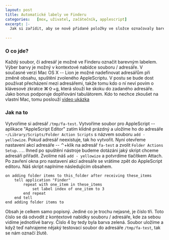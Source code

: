 ```yaml
---
layout: post
title: Automatické labely ve Finderu
categories:   [mox, uživatel, začátečník, applescript]
excerpt: |-
  Jak si zařídit, aby se nově přidané položky ve složce označovaly barevným labelem. To se může hodit například pokud máte adresář s dokumenty, které chcete projít -- žluté nové, zelené projduté.
  
---
```

### O co jde?
Každý soubor, či adresář je možné ve Finderu označit barevným labelem. Výber barvy je možný v kontextové nabídce souboru / adresáře. V současné verzi Mac OS X -- Lion je možné nadefinovat adresářům při změně obsahu, spuštění zvoleného AppleScriptu. V postu se bude dost používat přecházení mezi adresářemi, takže tomu kdo o ní neví povím o klávesové zkratce &#x2318;&#x21E7;+g, která slouží ke skoku do zadaného adresáře. Jako bonus podporuje doplňování tabulátorem. Kdo to nechce zkoušet na vlastní Mac, tomu poslouží [video ukázka](http://youtu.be/QO6bCYQWPYA)

### Jak na to
Vytvoříme si adresář `/tmp/fa-test`. Vytvoříme soubor pro AppleScript -- aplikace "AppleScript Editor" zatím klidně prázdný a uložíme ho do adresáře `~/Library/Scripts/Folder Action Scripts` s názvem souboru `add - yellowize`. Pokud adresář neexistuje, tak ho vytvořit. Nyní otevřeme nastavení akcí adresáře -- &#x2303;+klik na adresář `fa-test` a zvolit `Folder Actions Setup...`. Ihned po spuštění nástroje budeme dotázáni jaký skript chceme adresáři přiřadit. Zvolíme náš `add - yellowize` a potvrdíme tlačítkem Attach. Po zavření okna pro nastavení akcí adresáře se vrátíme zpět do AppleScript editoru. Náš skript naplníme následujícím obsahem.

    on adding folder items to this_folder after receiving these_items
    	tell application "Finder"
    		repeat with one_item in these_items
    			set label index of one_item to 3
    		end repeat
    	end tell
    end adding folder items to

Obsah je celkem samo popisný. Jediné co je trochu nejasné, je číslo tři. Toto číslo se dá odvodit z kontextové nabídky souboru / adresáře, kde za sebou vidíme jednotlivé barvy. Číslo 4 by tedy byla barva zelená. Soubor uložíme a když teď nahrajeme nějaký testovací soubor do adresáře `/tmp/fa-test`, tak se nám označí žlutě.

